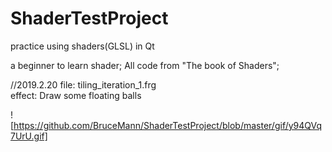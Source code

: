 # ShaderTestProject
practice using shaders(GLSL) in Qt

a beginner to learn shader;
All code from "The book of Shaders";

//2019.2.20
file: tiling_iteration_1.frg   
effect: Draw some floating balls

![https://github.com/BruceMann/ShaderTestProject/blob/master/gif/y94QVq7UrU.gif]
